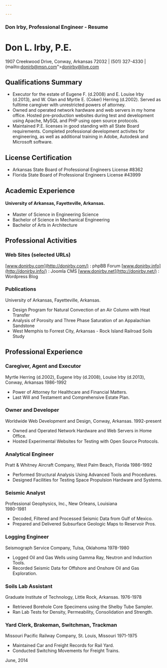 ```yaml
---

---
```

### Don Irby, Professional Engineer - Resume
# Don L. Irby, P.E.
1907 Creekwood Drive, Conway, Arkansas 72032 | (501) 327-4330 | (mailto:donirb@msn.com">donirby@live.com</a>
## Qualifications Summary

* Executor for the estate of Eugene F. (d.2008) and E. Louise Irby (d.2013), and W. Olan and Myrtle E. (Coker) Herring (d.2002). Served as fulltime caregiver with unrestricted powers of attorney.
* Owned and operated network hardware and web servers in my home office. Hosted pre-production websites during test and development using Apache, MySQL and PHP using open source protocols.
* Maintained P.E. licenses in good standing with all State Board requirements. Completed professional development activites for engineering, as well as additional training in Adobe, Autodesk and Microsoft software.

## License Certification

* Arkansas State Board of Professional Engineers License #8362
* Florida State Board of Professional Engineers License #43999

## Academic Experience
#### University of Arkansas, Fayetteville, Arkansas.

* Master of Science in Engineering Science  <span class="date"></span>
* Bachelor of Science in Mechanical Engineering  <span class="date"></span>
* Bachelor of Arts in  Architecture <span class="date"></span>

## Professional Activities
### Web Sites (selected URLs)

[www.donirby.com](http://donirby.com/)
: phpBB Forum
[www.donirby.info](http://donirby.info/)
: Joomla CMS
[www.donirby.net](http://donirby.net/)
: Wordpress Blog

### Publications
University of Arkansas, Fayetteville, Arkansas.

* Design Program for Natural Convection of an Air Column with Heat Transfer
* Analysis of Porosity and Three Phase Saturation of an Appalachian Sandstone
* West Memphis to Forrest City, Arkansas - Rock Island Railroad Soils Study

## Professional Experience
### Caregiver, Agent and Executor
Myrtle Herring (d.2002), Eugene Irby (d.2008), Louise Irby (d.2013), Conway, Arkansas
<span class="date">1986-1992 </span>

* Power of Attorney for Healthcare and Financial Matters.
* Last Will and Testament and Comprehensive Estate Plan.

### Owner and Developer
Worldwide Web Development and Design, Conway, Arkansas.
<span class="date">1992-present</span>

* Owned  and Operated Network Hardware and Web Servers in Home Office. 
* Hosted Experimental Websites for Testing with Open Source Protocols.

### Analytical Engineer
Pratt & Whitney Aircraft Company, West Palm Beach, Florida 
<span class="date">1986-1992 </span>

* Performed Structural Analysis Using Advanced  Tools and Procedures. 
* Designed Facilities for Testing Space  Propulsion Hardware and Systems. 

### Seismic Analyst
Professional Geophysics, Inc., New Orleans, Louisiana  
<span class="date">1980-1981 </span>

* Decoded, Filtered and Processed  Seismic Data from Gulf of Mexico.  
* Prepared  and Delivered Subsurface Geologic Maps to Reservoir Pros.

### Logging  Engineer
Seismograph Service Company, Tulsa, Oklahoma
<span class="date">1978-1980</span>

* Logged Oil and Gas Wells using Gamma  Ray, Neutron and Induction Tools. 
* Recorded Seismic Data for Offshore  and Onshore Oil and Gas Exploration. 

### Soils Lab Assistant
Graduate Institute of Technology, Little Rock, Arkansas.
<span class="date">1976-1978</span>

* Retrieved  Borehole Core Specimens using the Shelby Tube Sampler. 
* Ran  Lab Tests for Density, Permeability, Consolidation and Strength. 

### Yard Clerk, Brakeman, Switchman, Trackman
Missouri Pacific Railway Company, St. Louis, Missouri
<span class="date">1971-1975</span>

* Maintained Car and Freight Records  for Rail Yard. 
* Conducted  Switching Movements for Freight Trains. 

<p id="date">June, 2014</p>
